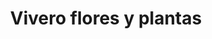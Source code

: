 ---
title: "Vivero flores y plantas"
url: /san-salvador/vivero-flores-y-plantas/
shop: Garten-Center
---